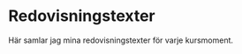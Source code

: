 ---
---
Redovisningstexter
=========================

Här samlar jag mina redovisningstexter för varje kursmoment.
